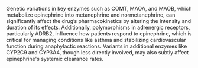 Genetic variations in key enzymes such as COMT, MAOA, and MAOB, which metabolize epinephrine into metanephrine and normetanephrine, can significantly affect the drug’s pharmacokinetics by altering the intensity and duration of its effects. Additionally, polymorphisms in adrenergic receptors, particularly ADRB2, influence how patients respond to epinephrine, which is critical for managing conditions like asthma and stabilizing cardiovascular function during anaphylactic reactions. Variants in additional enzymes like CYP2C9 and CYP3A4, though less directly involved, may also subtly affect epinephrine's systemic clearance rates.